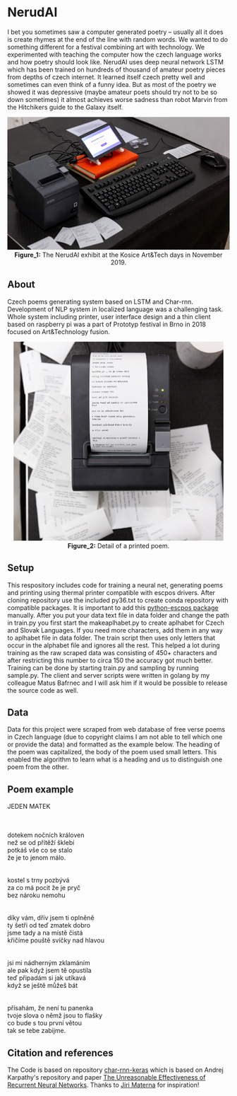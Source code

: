 # NerudAI

I bet you sometimes saw a computer generated poetry – usually all it does is create rhymes at the end of the line with random words. We wanted to do something different for a festival combining art with technology. We experimented with teaching the computer how the czech language works and how poetry should look like. NerudAI uses deep neural network LSTM which has been trained on hundreds of thousand of amateur poetry pieces from depths of czech internet. It learned itself czech pretty well and sometimes can even think of a funny idea. But as most of the poetry we showed it was depressive (maybe amateur poets should try not to be so down sometimes) it almost achieves worse sadness than robot Marvin from the Hitchikers guide to the Galaxy itself.

<p align="center">
  <img height="300" src="imgs/nerudai.jpg"> <br>
<b>Figure_1:</b> The NerudAI exhibit at the Kosice Art&Tech days in November 2019.
</p>

## About

Czech poems generating system based on LSTM and Char-rnn. Development of NLP system in localized language was a challenging task. Whole system including printer, user interface design and a thin client based on raspberry pi was a part of Prototyp festival in Brno in 2018 focused on Art&Technology fusion.


<p align="center">
  <img height="450" src="imgs/print.jpg"> <br>
<b>Figure_2:</b> Detail of a printed poem.
</p>


## Setup

This respository includes code for training a neural net, generating poems and printing using thermal printer compatible with escpos drivers. After cloning repository use the included py36.txt to create conda repository with compatible packages. It is important to add this [python-escpos package](https://pypi.org/project/python-escpos/) manually. After you put your data text file in data folder and change the path in train.py you first start the makeaplhabet.py to create aplhabet for Czech and Slovak Languages. If you need more characters, add them in any way to aplhabet file in data folder. The train script then uses only letters that occur in the alphabet file and ignores all the rest. This helped a lot during training as the raw scraped data was consisting of 450+ characters and after restricting this number to circa 150 the accuracy got much better. Training can be done by starting train.py and sampling by running sample.py.
The client and server scripts were written in golang by my colleague Matus Bafrnec and I will ask him if it would be possible to release the source code as well.

## Data

Data for this project were scraped from web database of free verse poems in Czech language (due to copyright claims I am not able to tell which one or provide the data) and formatted as the example below. The heading of the poem was capitalized, the body of the poem used small letters. This enabled the algorithm to learn what is a heading and us to distinguish one poem from the other.

## Poem example

<p align="justify">
JEDEN MATEK
<br/><br/><br/>

dotekem nočních královen<br/>
než se od přítěží šklebí<br/>
potkáš vše co se stalo<br/>
že je to jenom málo.<br/>
<br/><br/>
kostel s trny pozbývá<br/>
za co má pocit že je pryč<br/>
bez nároku nemohu<br/>
<br/><br/>
díky vám, dřív jsem ti oplněně<br/>
ty šetři od teď zmatek dobro<br/>
jsme tady a na místě čistá<br/>
křičíme pouště svíčky nad hlavou<br/>
<br/><br/>
jsi mi nádherným zklamáním<br/>
ale pak když jsem tě opustila<br/>
teď připadám si jak utíkavá<br/>
když se ještě můžeš bát<br/>
<br/><br/>
přísahám, že není tu panenka<br/>
tvoje slova o němž jsou to flašky<br/>
co bude s tou první větou<br/>
tak se tebe zabijme.<br/>
</p>

## Citation and references

The Code is based on repository [char-rnn-keras](https://github.com/ekzhang/char-rnn-keras) which is based on Andrej Karpathy's repository and paper [The Unreasonable Effectiveness of Recurrent Neural Networks](http://karpathy.github.io/2015/05/21/rnn-effectiveness/). Thanks to [Jiri Materna](http://www.mlguru.com/basnik/) for inspiration!

